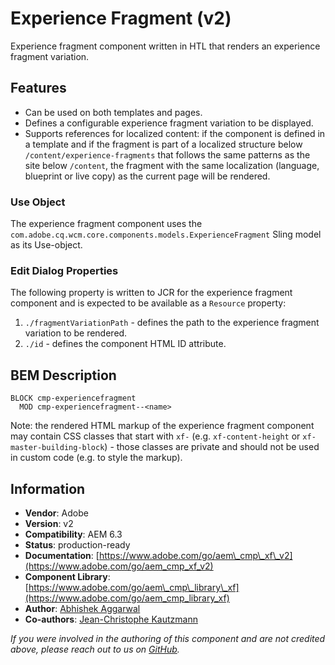 <!--
Copyright 2021 Adobe

Licensed under the Apache License, Version 2.0 (the "License");
you may not use this file except in compliance with the License.
You may obtain a copy of the License at

    http://www.apache.org/licenses/LICENSE-2.0

Unless required by applicable law or agreed to in writing, software
distributed under the License is distributed on an "AS IS" BASIS,
WITHOUT WARRANTIES OR CONDITIONS OF ANY KIND, either express or implied.
See the License for the specific language governing permissions and
limitations under the License.
-->

Experience Fragment (v2)
====
Experience fragment component written in HTL that renders an experience fragment variation.

## Features
* Can be used on both templates and pages.
* Defines a configurable experience fragment variation to be displayed.
* Supports references for localized content: if the component is defined in a template and if the fragment is part of a localized structure below `/content/experience-fragments` that follows the same patterns as the site below `/content`, the fragment with the same localization (language, blueprint or live copy) as the current page will be rendered.

### Use Object
The experience fragment component uses the `com.adobe.cq.wcm.core.components.models.ExperienceFragment` Sling model as its Use-object.

### Edit Dialog Properties
The following property is written to JCR for the experience fragment component and is expected to be available as a `Resource` property:

1. `./fragmentVariationPath` - defines the path to the experience fragment variation to be rendered.
2. `./id` - defines the component HTML ID attribute.

## BEM Description
```
BLOCK cmp-experiencefragment
  MOD cmp-experiencefragment--<name>
```

Note: the rendered HTML markup of the experience fragment component may contain CSS classes that start with `xf-` (e.g. `xf-content-height` or `xf-master-building-block`) -
those classes are private and should not be used in custom code (e.g. to style the markup).

## Information
* **Vendor**: Adobe
* **Version**: v2
* **Compatibility**: AEM 6.3
* **Status**: production-ready
* **Documentation**: [https://www.adobe.com/go/aem\_cmp\_xf\_v2](https://www.adobe.com/go/aem_cmp_xf_v2)
* **Component Library**: [https://www.adobe.com/go/aem\_cmp\_library\_xf](https://www.adobe.com/go/aem_cmp_library_xf)
* **Author**: [Abhishek Aggarwal](https://github.com/abhishekagg19)
* **Co-authors**: [Jean-Christophe Kautzmann](https://github.com/jckautzmann)

_If you were involved in the authoring of this component and are not credited above, please reach out to us on [GitHub](https://github.com/adobe/aem-core-wcm-components)._
